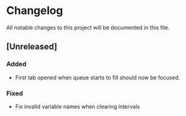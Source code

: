 # Changelog

All notable changes to this project will be documented in this file.

## [Unreleased]

### Added

- First tab opened when queue starts to fill should now be focused.

### Fixed

- Fix invalid variable names when clearing intervals
